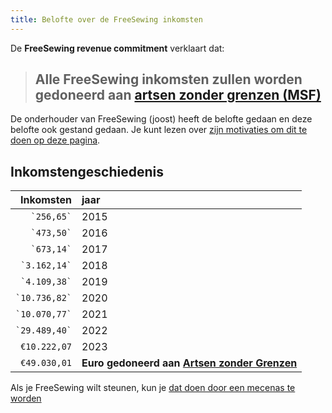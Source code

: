 ```yaml
---
title: Belofte over de FreeSewing inkomsten
---
```


De **FreeSewing revenue commitment** verklaart dat:

> ## Alle FreeSewing inkomsten zullen worden gedoneerd aan [artsen zonder grenzen (MSF)](http://www.msf.org/)

De onderhouder van FreeSewing (joost) heeft de belofte gedaan en deze belofte ook gestand gedaan. Je kunt lezen over [zijn motivaties om dit te doen op deze pagina](/docs/various/pledge/motivation/).

## Inkomstengeschiedenis

|         Inkomsten | jaar                                                             |
| -----------------:|:---------------------------------------------------------------- |
|    `` `256,65` `` | 2015                                                             |
|    `` `473,50` `` | 2016                                                             |
|    `` `673,14` `` | 2017                                                             |
|  `` `3.162,14` `` | 2018                                                             |
|  `` `4.109,38` `` | 2019                                                             |
| `` `10.736,82` `` | 2020                                                             |
| `` `10.070,77` `` | 2021                                                             |
| `` `29.489,40` `` | 2022                                                             |
|      `€10.222,07` | 2023                                                             |
|      `€49.030,01` | **Euro gedoneerd aan [Artsen zonder Grenzen](https://msf.org/)** |

<Tip>

Als je FreeSewing wilt steunen, kun je [dat doen door een mecenas te worden](/patrons/join/)

</Tip>
